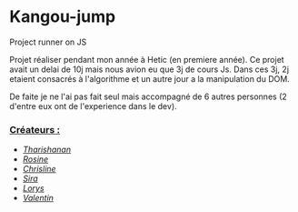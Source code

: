 # Kangou-jump
Project runner on JS

Projet réaliser pendant mon année à Hetic (en  premiere année).
Ce projet avait un delai de 10j mais nous avion eu que 3j de cours Js. Dans ces 3j, 2j etaient consacrés à l'algorithme et un autre jour a la manipulation du DOM.

De faite je ne l'ai pas fait seul mais accompagné de 6 autres personnes (2 d'entre eux ont de l'experience dans le dev).

### <ins>Créateurs :</ins>

  - *[Tharishanan](https://github.com/ImThari)*
  - *[Rosine](https://github.com/Myakii)*
  - *[Chrisline](https://github.com/LinelinLove)*
  - *[Sira](https://github.com/siraKLG)*
  - *[Lorys](https://github.com/OrBital1650)*
  - *[Valentin](https://github.com/ValentinMachefaux)*
